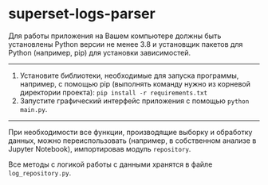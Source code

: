 # superset-logs-parser
Для работы приложения на Вашем компьютере должны быть установлены Python версии не менее 3.8 и установщик пакетов для Python (например, pip) для установки зависимостей.

---
1. Установите библиотеки, необходимые для запуска программы, например, с помощью pip (выполнять команду нужно из корневой директории проекта):
```pip install -r requirements.txt```
2. Запустите графический интерфейс приложения с помощью ```python main.py```.

---
При необходимости все функции, производящие выборку и обработку данных, можно переиспользовать (например, в собственном анализе в Jupyter Notebook), импортировав модуль ```repository```.

Все методы с логикой работы с данными хранятся в файле ```log_repository.py```.
